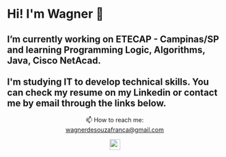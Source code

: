 # Hi! I'm Wagner 👋

## I’m currently working on ETECAP - Campinas/SP and learning Programming Logic, Algorithms, Java, Cisco NetAcad. <br><br> I'm studying IT to develop technical skills. You can check my resume on my Linkedin or contact me by email through the links below.
<p align='center'>📫 How to reach me:<br> <a href="mailto:wagnerdesouzafranca@gmail.com" target="_blank">wagnerdesouzafranca@gmail.com</a></p>   
<a class="libutton" href="https://www.linkedin.com/in/wagner-de-souza-fran%C3%A7a/" target="_blank">
<p align='center'>
<img height = 25 src="https://img.shields.io/badge/LinkedIn-0077B5?style=for-the-badge&logo=linkedin&logoColor=white" a class="libutton" href="https://www.linkedin.com/in/wagner-de-souza-fran%C3%A7a/" target = "_blank">
</p>
</a>
